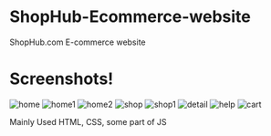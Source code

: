 # ShopHub-Ecommerce-website
ShopHub.com E-commerce website

# Screenshots!
![home](https://cdn.discordapp.com/attachments/966736027563733092/1115407594459254825/image.png)
![home1](https://cdn.discordapp.com/attachments/966736027563733092/1115407795781644308/image.png)
![home2](https://cdn.discordapp.com/attachments/966736027563733092/1115407919622664364/image.png)
![shop](https://cdn.discordapp.com/attachments/966736027563733092/1115408082823028856/image.png)
![shop1](https://cdn.discordapp.com/attachments/966736027563733092/1115408238163271710/image.png)
![detail](https://cdn.discordapp.com/attachments/966736027563733092/1115408399023231027/image.png)
![help](https://cdn.discordapp.com/attachments/966736027563733092/1115408565243486309/image.png)
![cart](https://cdn.discordapp.com/attachments/966736027563733092/1115408711414976654/image.png)

Mainly Used HTML, CSS, some part of JS

